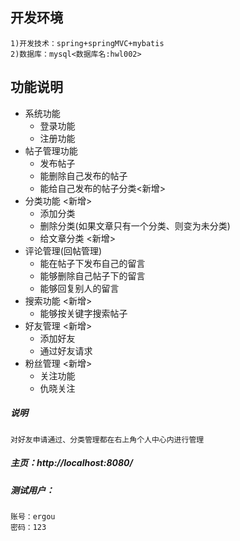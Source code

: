 ﻿
##  开发环境
    1)开发技术：spring+springMVC+mybatis
	2)数据库：mysql<数据库名:hwl002>

##  功能说明

* 系统功能
    *  登录功能
    *  注册功能
* 帖子管理功能
    *  发布帖子
    *  能删除自己发布的帖子
    *  能给自己发布的帖子分类<新增>
* 分类功能  <新增>
    *  添加分类
    *  删除分类(如果文章只有一个分类、则变为未分类)
    *  给文章分类 <新增>
* 评论管理(回帖管理)
    *  能在帖子下发布自己的留言
    *  能够删除自己帖子下的留言
    *  能够回复别人的留言
* 搜索功能 <新增>
    *  能够按关键字搜索帖子
* 好友管理 <新增>
    *  添加好友
    *  通过好友请求
* 粉丝管理 <新增>
    *  关注功能
    *  仇晓关注

#####  说明
    对好友申请通过、分类管理都在右上角个人中心内进行管理

#####  主页：http://localhost:8080/
#####  测试用户：
    账号：ergou
	密码：123